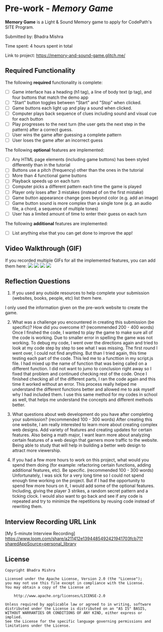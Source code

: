 # Pre-work - *Memory Game*

**Memory Game** is a Light & Sound Memory game to apply for CodePath's SITE Program. 

Submitted by: Bhadra Mishra

Time spent: 4 hours spent in total

Link to project: https://memory-and-sound-game.glitch.me/ 

## Required Functionality

The following **required** functionality is complete:

* [ ] Game interface has a heading (h1 tag), a line of body text (p tag), and four buttons that match the demo app
* [ ] "Start" button toggles between "Start" and "Stop" when clicked. 
* [ ] Game buttons each light up and play a sound when clicked. 
* [ ] Computer plays back sequence of clues including sound and visual cue for each button
* [ ] Play progresses to the next turn (the user gets the next step in the pattern) after a correct guess. 
* [ ] User wins the game after guessing a complete pattern
* [ ] User loses the game after an incorrect guess

The following **optional** features are implemented:

* [ ] Any HTML page elements (including game buttons) has been styled differently than in the tutorial
* [ ] Buttons use a pitch (frequency) other than the ones in the tutorial
* [ ] More than 4 functional game buttons
* [ ] Playback speeds up on each turn
* [ ] Computer picks a different pattern each time the game is played
* [ ] Player only loses after 3 mistakes (instead of on the first mistake)
* [ ] Game button appearance change goes beyond color (e.g. add an image)
* [ ] Game button sound is more complex than a single tone (e.g. an audio file, a chord, a sequence of multiple tones)
* [ ] User has a limited amount of time to enter their guess on each turn

The following **additional** features are implemented:

- [ ] List anything else that you can get done to improve the app!

## Video Walkthrough (GIF)

If you recorded multiple GIFs for all the implemented features, you can add them here:
![](gif1-link-here)
![](gif2-link-here)
![](gif3-link-here)
![](gif4-link-here)

## Reflection Questions
1. If you used any outside resources to help complete your submission (websites, books, people, etc) list them here. 

I only used the information given on the pre-work website to create the game.

2. What was a challenge you encountered in creating this submission (be specific)? How did you overcome it? (recommended 200 - 400 words) 
Once I finshed the code, I wanted to play the game to make sure all of the code is working. Due to smaller error in spelling the game was not working. To debug my code, I went over the directions again and tried to look at my code step by step to see what I was missing. The first round I went over, I could not find anything. But than I tried again, this time testing each part of the code. This led me to a functtion in my script.js file. I had mixed up the name of function that was being called on a different function. I did not want to jumo to conclusion right away so I fixed that problem and continued checking rest of the code. Once I finished checking all of the different parts, I ran the code again and this time it worked without an error. This process really helped me understand the different functions better and allowed me to ask myself why I had included them. I use this same method for my codes in school as well, that helps me understand the concepts and different methods better. 

3. What questions about web development do you have after completing your submission? (recommended 100 - 300 words) 
After creating this one website, I am really interested to learn more about creating complex web designs. Add variety of features and creating updates for certain features. Also being a math major, I want learn more about analyzing certain features of a web design that garners more traffic to the website. Being able to study that will help in building a better web design to attract more viewership. 

4. If you had a few more hours to work on this project, what would you spend them doing (for example: refactoring certain functions, adding additional features, etc). Be specific. (recommended 100 - 300 words) 
Unfortunately, I was sick for a very long time so I could not spend enough time working on the project. But if I had the opportunity to spend few more hours on it, I would add some of the optional features. Including, giving the player 3 strikes, a random secret pattern and a ticking clock. I would also want to go back and see if any code is repeated and try to minimize the repetitions by reusing code instead of rewriting them. 



## Interview Recording URL Link

[My 5-minute Interview Recording] https://www.loom.com/share/a211412e1394485492421941703fcb71?sharedAppSource=personal_library 

## License

    Copyright Bhadra Mishra

    Licensed under the Apache License, Version 2.0 (the "License");
    you may not use this file except in compliance with the License.
    You may obtain a copy of the License at

        http://www.apache.org/licenses/LICENSE-2.0

    Unless required by applicable law or agreed to in writing, software
    distributed under the License is distributed on an "AS IS" BASIS,
    WITHOUT WARRANTIES OR CONDITIONS OF ANY KIND, either express or implied.
    See the License for the specific language governing permissions and
    limitations under the License.